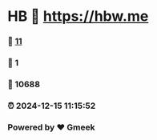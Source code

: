 # HB :link: https://hbw.me 
### :page_facing_up: [11](https://hbw.me/tag.html) 
### :speech_balloon: 1 
### :hibiscus: 10688 
### :alarm_clock: 2024-12-15 11:15:52 
### Powered by :heart: Gmeek
